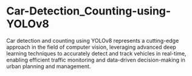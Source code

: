 # Car-Detection_Counting-using-YOLOv8
Car detection and counting using YOLOv8 represents a cutting-edge approach in the field of computer vision, leveraging advanced deep learning techniques to accurately detect and track vehicles in real-time, enabling efficient traffic monitoring and data-driven decision-making in urban planning and management.
